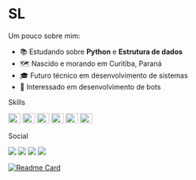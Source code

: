 <h1>SL</h1>

Um pouco sobre mim:
- 📚 Estudando sobre **Python** e **Estrutura de dados**
- 🗺 Nascido e morando em Curitiba, Paraná
- 🎓 Futuro técnico em desenvolvimento de sistemas
- 🔎 Interessado em desenvolvimento de bots

<div>
  <p>Skills</p>
  <a href="https://www.python.org/"><img height="20" width="25" src="https://cdn.jsdelivr.net/gh/devicons/devicon/icons/python/python-original.svg" /></a>
  <a href="https://www.lua.org/"><img height="20" width="25" src="https://cdn.jsdelivr.net/gh/devicons/devicon/icons/lua/lua-plain-wordmark.svg" /></a>
  <a href="https://www.w3schools.com/html/"><img height="20" width="25" src="https://cdn.jsdelivr.net/gh/devicons/devicon/icons/html5/html5-original.svg" /></a>
  <a href="https://www.w3.org/Style/CSS/"><img height="20" width="25" src="https://cdn.jsdelivr.net/gh/devicons/devicon/icons/css3/css3-original.svg" /></a>
  <a href="https://www.w3schools.com/js/"><img height="20" width="25" src="https://cdn.jsdelivr.net/gh/devicons/devicon/icons/javascript/javascript-original.svg" /></a>
  <a href="https://getbootstrap.com/"><img height="20" width="25" src="https://cdn.jsdelivr.net/gh/devicons/devicon/icons/bootstrap/bootstrap-original.svg" /></a>
</div>
<div>
  <p>Social</p>
  <a href="https://www.youtube.com/@sl.5115"><img src="https://img.shields.io/badge/YouTube-FF0000?style=for-the-badge&logo=youtube&logoColor=white" /></a>
  <a href=""><img src="https://img.shields.io/badge/Discord-7289DA?style=for-the-badge&logo=discord&logoColor=white" /></a>
  <a href="http://live.xbox.com/Profile?Gamertag=SLd3v"><img src="https://img.shields.io/badge/Xbox-107C10?style=for-the-badge&logo=xbox&logoColor=white" /></a>
  <a href="https://open.spotify.com/playlist/1DNzdHsybakMU3aVfOjOd5?si=679601bc61414d74"><img src="https://img.shields.io/badge/Spotify-1ED760?&style=for-the-badge&logo=spotify&logoColor=white" /></a>
</div>

[![Readme Card](https://github-readme-stats.vercel.app/api?username=slx10&theme=dracula)](https://github.com/anuraghazra/github-readme-stats)
